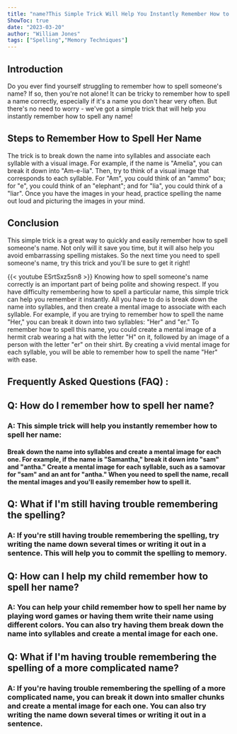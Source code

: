 ```yaml
---
title: "name?This Simple Trick Will Help You Instantly Remember How to Spell Her Name!"
ShowToc: true 
date: "2023-03-20"
author: "William Jones" 
tags: ["Spelling","Memory Techniques"]
---
```

## Introduction

Do you ever find yourself struggling to remember how to spell someone's name? If so, then you're not alone! It can be tricky to remember how to spell a name correctly, especially if it's a name you don't hear very often. But there's no need to worry - we've got a simple trick that will help you instantly remember how to spell any name! 

## Steps to Remember How to Spell Her Name

The trick is to break down the name into syllables and associate each syllable with a visual image. For example, if the name is "Amelia", you can break it down into "Am-e-lia". Then, try to think of a visual image that corresponds to each syllable. For "Am", you could think of an "ammo" box; for "e", you could think of an "elephant"; and for "lia", you could think of a "liar". Once you have the images in your head, practice spelling the name out loud and picturing the images in your mind. 

## Conclusion

This simple trick is a great way to quickly and easily remember how to spell someone's name. Not only will it save you time, but it will also help you avoid embarrassing spelling mistakes. So the next time you need to spell someone's name, try this trick and you'll be sure to get it right!

{{< youtube ESrtSxz5sn8 >}} 
Knowing how to spell someone's name correctly is an important part of being polite and showing respect. If you have difficulty remembering how to spell a particular name, this simple trick can help you remember it instantly. All you have to do is break down the name into syllables, and then create a mental image to associate with each syllable. For example, if you are trying to remember how to spell the name "Her," you can break it down into two syllables: "Her" and "er." To remember how to spell this name, you could create a mental image of a hermit crab wearing a hat with the letter "H" on it, followed by an image of a person with the letter "er" on their shirt. By creating a vivid mental image for each syllable, you will be able to remember how to spell the name "Her" with ease.

## Frequently Asked Questions (FAQ) :
<h2>Q: How do I remember how to spell her name?</h2>

<h3>A: This simple trick will help you instantly remember how to spell her name:</h3>

<h4>Break down the name into syllables and create a mental image for each one. For example, if the name is "Samantha," break it down into "sam" and "antha." Create a mental image for each syllable, such as a samovar for "sam" and an ant for "antha." When you need to spell the name, recall the mental images and you'll easily remember how to spell it.</h4>

<h2>Q: What if I'm still having trouble remembering the spelling?</h2>

<h3>A: If you're still having trouble remembering the spelling, try writing the name down several times or writing it out in a sentence. This will help you to commit the spelling to memory.</h3>

<h2>Q: How can I help my child remember how to spell her name?</h2>

<h3>A: You can help your child remember how to spell her name by playing word games or having them write their name using different colors. You can also try having them break down the name into syllables and create a mental image for each one.</h3>

<h2>Q: What if I'm having trouble remembering the spelling of a more complicated name?</h2>

<h3>A: If you're having trouble remembering the spelling of a more complicated name, you can break it down into smaller chunks and create a mental image for each one. You can also try writing the name down several times or writing it out in a sentence.</h3>





